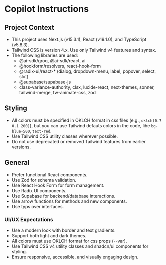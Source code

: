 # Copilot Instructions

## Project Context

- This project uses Next.js (v15.3.1), React (v19.1.0), and TypeScript (v5.8.3).
- Tailwind CSS is version 4.x. Use only Tailwind v4 features and syntax.
- The following libraries are used:
  - @ai-sdk/groq, @ai-sdk/react, ai
  - @hookform/resolvers, react-hook-form
  - @radix-ui/react-\* (dialog, dropdown-menu, label, popover, select, slot)
  - @supabase/supabase-js
  - class-variance-authority, clsx, lucide-react, next-themes, sonner, tailwind-merge, tw-animate-css, zod

## Styling

- All colors must be specified in OKLCH format in css files (e.g., `oklch(0.7 0.1 200)`), but you can use Tailwind defauts colors in the code, lihe `bg-blue-500`, `text-red`.
- Use Tailwind CSS utility classes wherever possible.
- Do not use deprecated or removed Tailwind features from earlier versions.

## General

- Prefer functional React components.
- Use Zod for schema validation.
- Use React Hook Form for form management.
- Use Radix UI components.
- Use Supabase for backend/database interactions.
- Use arrow functions for methods and new components.
- Use typs over interfaces.

### UI/UX Expectations

- Use a modern look with border and text gradients.
- Support both light and dark themes.
- All colors must use OKLCH format for css props (--var).
- Use Tailwind CSS v4 utility classes and shadcn/ui components for styling.
- Ensure responsive, accessible, and visually engaging design.
